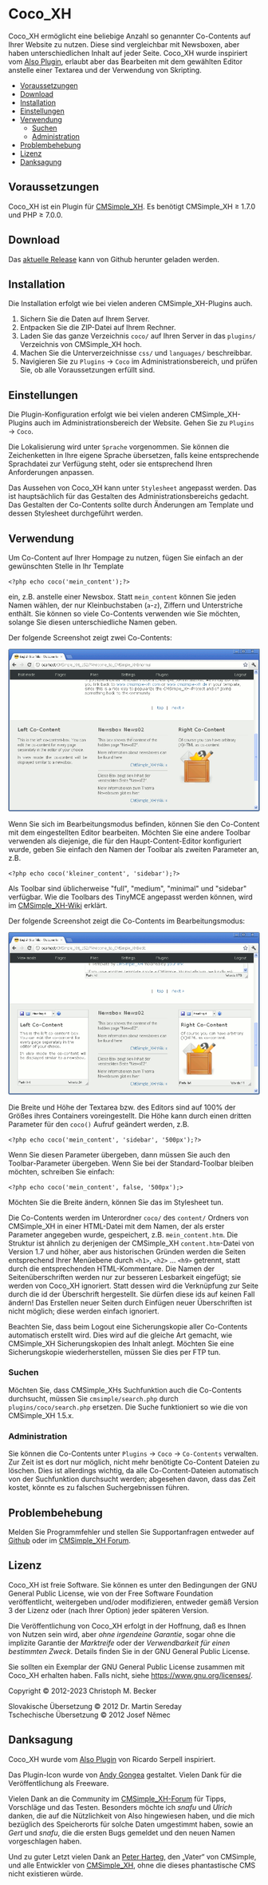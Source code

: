 # Coco_XH

Coco_XH ermöglicht eine beliebige Anzahl so genannter Co-Contents
auf Ihrer Website zu nutzen.
Diese sind vergleichbar mit Newsboxen,
aber haben unterschiedlichen Inhalt auf jeder Seite.
Coco_XH wurde inspiriert vom
[Also Plugin](http://cmsimplewiki-com.keil-portal.de/doku.php?id=plugins:also),
erlaubt aber das Bearbeiten mit dem gewählten Editor anstelle einer
Textarea und der Verwendung von Skripting.

- [Voraussetzungen](#voraussetzungen)
- [Download](#download)
- [Installation](#installation)
- [Einstellungen](#einstellungen)
- [Verwendung](#verwendung)
  - [Suchen](#suchen)
  - [Administration](#administration)
- [Problembehebung](#problembehebung)
- [Lizenz](#lizenz)
- [Danksagung](#danksagung)

## Voraussetzungen

Coco_XH ist ein Plugin für [CMSimple_XH](https://www.cmsimple-xh.org/de/).
Es benötigt CMSimple_XH ≥ 1.7.0 und PHP ≥ 7.0.0.

## Download

Das [aktuelle Release](https://github.com/cmb69/coco_xh/releases/latest)
kann von Github herunter geladen werden.

## Installation

Die Installation erfolgt wie bei vielen anderen CMSimple_XH-Plugins auch.

1. Sichern Sie die Daten auf Ihrem Server.
1. Entpacken Sie die ZIP-Datei auf Ihrem Rechner.
1. Laden Sie das ganze Verzeichnis `coco/` auf Ihren Server
   in das `plugins/` Verzeichnis von CMSimple_XH hoch.
1. Machen Sie die Unterverzeichnisse `css/`
   und `languages/` beschreibbar.
1. Navigieren Sie zu `Plugins` → `Coco` im Administrationsbereich,
   und prüfen Sie, ob alle Voraussetzungen erfüllt sind.

## Einstellungen

Die Plugin-Konfiguration erfolgt wie bei vielen anderen
CMSimple_XH-Plugins auch im Administrationsbereich der Website.
Gehen Sie zu `Plugins` → `Coco`.

Die Lokalisierung wird unter `Sprache` vorgenommen.
Sie können die Zeichenketten in Ihre eigene Sprache übersetzen,
falls keine entsprechende Sprachdatei zur Verfügung steht,
oder sie entsprechend Ihren Anforderungen anpassen.

Das Aussehen von Coco_XH kann unter `Stylesheet` angepasst werden.
Das ist hauptsächlich für das Gestalten des Administrationsbereichs gedacht. 
Das Gestalten der Co-Contents sollte durch Änderungen am Template
und dessen Stylesheet durchgeführt werden.

## Verwendung

Um Co-Content auf Ihrer Hompage zu nutzen,
fügen Sie einfach an der gewünschten Stelle in Ihr Template

    <?php echo coco('mein_content');?>

ein, z.B. anstelle einer Newsbox.
Statt `mein_content` können Sie jeden Namen wählen,
der nur Kleinbuchstaben (`a`-`z`), Ziffern und Unterstriche enthält.
Sie können so viele Co-Contents verwenden wie Sie möchten,
solange Sie diesen unterschiedliche Namen geben.

Der folgende Screenshot zeigt zwei Co-Contents:

![Ansichtmodus](https://github.com/cmb69/coco_xh/raw/master/help/view-mode.png)

Wenn Sie sich im Bearbeitungsmodus befinden,
können Sie den Co-Content mit dem eingestellten Editor bearbeiten.
Möchten Sie eine andere Toolbar verwenden als diejenige,
die für den Haupt-Content-Editor konfiguriert wurde,
geben Sie einfach den Namen der Toolbar als zweiten Parameter an, z.B.

    <?php echo coco('kleiner_content', 'sidebar');?>

Als Toolbar sind üblicherweise "full", "medium", "minimal" und "sidebar" verfügbar.
Wie die Toolbars des TinyMCE angepasst werden können, wird im
[CMSimple_XH-Wiki](https://www.cmsimple-xh.org/wiki/doku.php/de:tinymce#customization)
erklärt.

Der folgende Screenshot zeigt die Co-Contents im Bearbeitungsmodus:

![Bearbeitungsmodus](https://github.com/cmb69/coco_xh/raw/master/help/edit-mode.png)

Die Breite und Höhe der Textarea bzw. des Editors
sind auf 100% der Größes ihres Containers voreingestellt.
Die Höhe kann durch einen dritten Parameter für
den `coco()` Aufruf geändert werden, z.B.

    <?php echo coco('mein_content', 'sidebar', '500px');?>

Wenn Sie diesen Parameter übergeben,
dann müssen Sie auch den Toolbar-Parameter übergeben.
Wenn Sie bei der Standard-Toolbar bleiben möchten,
schreiben Sie einfach:

    <?php echo coco('mein_content', false, '500px');>

Möchten Sie die Breite ändern, können Sie das im Stylesheet tun.

Die Co-Contents werden im Unterordner `coco/` des `content/` Ordners
von CMSimple_XH in einer HTML-Datei mit dem Namen,
der als erster Parameter angegeben wurde, gespeichert,
z.B. `mein_content.htm`.
Die Struktur ist ähnlich zu derjenigen der CMSimple_XH `content.htm`-Datei von Version 1.7 und höher,
aber aus historischen Gründen werden die Seiten entsprechend Ihrer Menüebene durch
`<h1>`, `<h2>` … `<h9>` getrennt, statt durch die entsprechenden HTML-Kommentare.
Die Namen der Seitenüberschriften werden nur zur besseren Lesbarkeit eingefügt;
sie werden von Coco_XH ignoriert.
Statt dessen wird die Verknüpfung zur Seite durch die id der Überschrift hergestellt.
Sie dürfen diese ids auf keinen Fall ändern!
Das Erstellen neuer Seiten durch Einfügen neuer Überschriften ist nicht möglich;
diese werden einfach ignoriert.

Beachten Sie, dass beim Logout eine Sicherungskopie
aller Co-Contents automatisch erstellt wird.
Dies wird auf die gleiche Art gemacht,
wie CMSimple_XH Sicherungskopien des Inhalt anlegt.
Möchten Sie eine Sicherungskopie wiederherstellen,
müssen Sie dies per FTP tun.

### Suchen

Möchten Sie, dass CMSimple_XHs Suchfunktion auch die Co-Contents durchsucht,
müssen Sie `cmsimple/search.php` durch `plugins/coco/search.php` ersetzen. Die Suche funktioniert so wie die von CMSimple_XH 1.5.x.

### Administration

Sie können die Co-Contents unter `Plugins` → `Coco` → `Co-Contents` verwalten.
Zur Zeit ist es dort nur möglich,
nicht mehr benötigte Co-Content Dateien zu löschen.
Dies ist allerdings wichtig,
da alle Co-Content-Dateien automatisch von der Suchfunktion durchsucht werden;
abgesehen davon, dass das Zeit kostet,
könnte es zu falschen Suchergebnissen führen.

## Problembehebung

Melden Sie Programmfehler und stellen Sie Supportanfragen entweder auf
[Github](https://github.com/cmb69/coco_xh/issues)
oder im [CMSimple\_XH Forum](https://cmsimpleforum.com/).

## Lizenz

Coco_XH ist freie Software. Sie können es unter den Bedingungen
der GNU General Public License, wie von der Free Software Foundation
veröffentlicht, weitergeben und/oder modifizieren, entweder gemäß
Version 3 der Lizenz oder (nach Ihrer Option) jeder späteren Version.

Die Veröffentlichung von Coco_XH erfolgt in der Hoffnung, daß es
Ihnen von Nutzen sein wird, aber *ohne irgendeine Garantie*, sogar ohne
die implizite Garantie der *Marktreife* oder der *Verwendbarkeit für einen
bestimmten Zweck*. Details finden Sie in der GNU General Public License.

Sie sollten ein Exemplar der GNU General Public License zusammen mit
Coco_XH erhalten haben. Falls nicht, siehe <https://www.gnu.org/licenses/>.

Copyright © 2012-2023 Christoph M. Becker

Slovakische Übersetzung © 2012 Dr. Martin Sereday  
Tschechische Übersetzung © 2012 Josef Němec  

## Danksagung

Coco_XH wurde vom
[Also Plugin](http://cmsimplewiki-com.keil-portal.de/doku.php?id=plugins:also)
von Ricardo Serpell inspiriert.

Das Plugin-Icon wurde von [Andy Gongea](https://gongea.com/) gestaltet. 
Vielen Dank für die Veröffentlichung als Freeware.

Vielen Dank an die Community im
[CMSimple_XH-Forum](https://www.cmsimpleforum.com/)
für Tipps, Vorschläge und das Testen.
Besonders möchte ich *snafu* und *Ulrich* danken,
die auf die Nützlichkeit von Also hingewiesen haben,
und die mich bezüglich des Speicherorts für solche Daten umgestimmt haben,
sowie an *Gert* und *snafu*,
die die ersten Bugs gemeldet und den neuen Namen vorgeschlagen haben.

Und zu guter Letzt vielen Dank an
[Peter Harteg](https://www.harteg.dk/), den „Vater“ von CMSimple,
und alle Entwickler von [CMSimple_XH](https://www.cmsimple-xh.org/de/),
ohne die dieses phantastische CMS nicht existieren würde.
